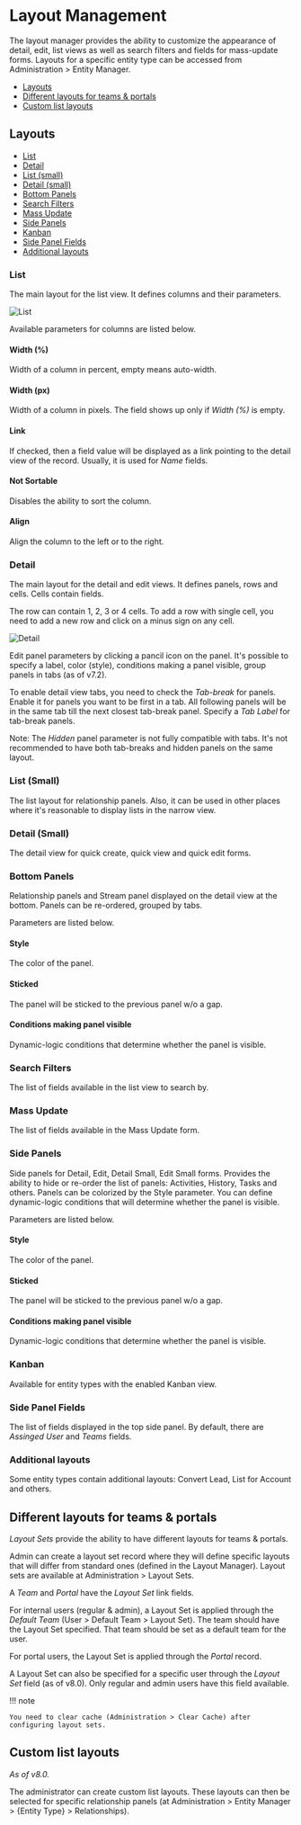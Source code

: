 # Layout Management

The layout manager provides the ability to customize the appearance of detail, edit, list views as well as search filters and fields for mass-update forms. Layouts for a specific entity type can be accessed from Administration > Entity Manager.

* [Layouts](#layouts)
* [Different layouts for teams & portals](#different-layouts-for-teams-portals)
* [Custom list layouts](#custom-list-layouts)

## Layouts

* [List](#list)
* [Detail](#detail)
* [List (small)](#list-small)
* [Detail (small)](#detail-small)
* [Bottom Panels](#bottom-panels)
* [Search Filters](#search-filters)
* [Mass Update](#mass-update)
* [Side Panels](#side-panels)
* [Kanban](#kanban)
* [Side Panel Fields](#side-panel-fields)
* [Additional layouts](#additional-layouts)

### List

The main layout for the list view. It defines columns and their parameters.

![List](https://raw.githubusercontent.com/espocrm/documentation/master/docs/_static/images/administration/layout-manager/list.png)

Available parameters for columns are listed below.

#### Width (%)

Width of a column in percent, empty means auto-width.

#### Width (px)

Width of a column in pixels. The field shows up only if *Width (%)* is empty.

#### Link

If checked, then a field value will be displayed as a link pointing to the detail view of the record. Usually, it is used for *Name* fields.

#### Not Sortable

Disables the ability to sort the column.

#### Align

Align the column to the left or to the right.

### Detail

The main layout for the detail and edit views. It defines panels, rows and cells. Cells contain fields.

The row can contain 1, 2, 3 or 4 cells. To add a row with single cell, you need to add a new row and click on a minus sign on any cell.

![Detail](https://raw.githubusercontent.com/espocrm/documentation/master/docs/_static/images/administration/layout-manager/detail.png)

Edit panel parameters by clicking a pancil icon on the panel. It's possible to specify a label, color (style), conditions making a panel visible, group panels in tabs (as of v7.2).

To enable detail view tabs, you need to check the *Tab-break* for panels. Enable it for panels you want to be first in a tab. All following panels will be in the same tab till the next closest tab-break panel. Specify a *Tab Label* for tab-break panels.

Note: The *Hidden* panel parameter is not fully compatible with tabs. It's not recommended to have both tab-breaks and hidden panels on the same layout.

### List (Small)

The list layout for relationship panels. Also, it can be used in other places where it's reasonable to display lists in the narrow view.

### Detail (Small)

The detail view for quick create, quick view and quick edit forms.

### Bottom Panels

Relationship panels and Stream panel displayed on the detail view at the bottom. Panels can be re-ordered, grouped by tabs.

Parameters are listed below.

#### Style

The color of the panel.

#### Sticked

The panel will be sticked to the previous panel w/o a gap.

#### Conditions making panel visible

Dynamic-logic conditions that determine whether the panel is visible.

### Search Filters

The list of fields available in the list view to search by.

### Mass Update

The list of fields available in the Mass Update form.


### Side Panels

Side panels for Detail, Edit, Detail Small, Edit Small forms. Provides the ability to hide or re-order the list of panels: Activities, History, Tasks and others. Panels can be colorized by the Style parameter. You can define dynamic-logic conditions that will determine whether the panel is visible.

Parameters are listed below.

#### Style

The color of the panel.

#### Sticked

The panel will be sticked to the previous panel w/o a gap.

#### Conditions making panel visible

Dynamic-logic conditions that determine whether the panel is visible.

### Kanban

Available for entity types with the enabled Kanban view.

### Side Panel Fields

The list of fields displayed in the top side panel. By default, there are *Assinged User* and *Teams* fields.

### Additional layouts

Some entity types contain additional layouts: Convert Lead, List for Account and others.

## Different layouts for teams & portals

*Layout Sets* provide the ability to have different layouts for teams & portals.

Admin can create a layout set record where they will define specific layouts that will differ from standard ones (defined in the Layout Manager). Layout sets are available at Administration > Layout Sets.

A *Team* and *Portal* have the *Layout Set* link fields.

For internal users (regular & admin), a Layout Set is applied through the *Default Team* (User > Default Team > Layout Set). The team should have the Layout Set specified. That team should be set as a default team for the user.

For portal users, the Layout Set is applied through the *Portal* record.

A Layout Set can also be specified for a specific user through the *Layout Set* field (as of v8.0). Only regular and admin users have this field available. 

!!! note

    You need to clear cache (Administration > Clear Cache) after configuring layout sets.

## Custom list layouts

*As of v8.0.*

The administrator can create custom list layouts. These layouts can then be selected for specific relationship panels (at Administration > Entity Manager > {Entity Type} > Relationships).
